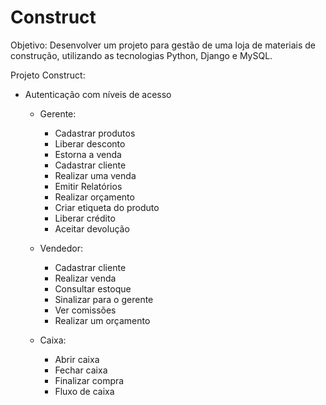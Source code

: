 # Construct
 Objetivo: Desenvolver um projeto para gestão de uma loja de materiais de construção, utilizando as tecnologias Python,
Django e MySQL.


Projeto Construct:

- Autenticação com níveis de acesso

	- Gerente:
		- Cadastrar produtos
		- Liberar desconto
		- Estorna a venda
		- Cadastrar cliente
		- Realizar uma venda
		- Emitir Relatórios
		- Realizar orçamento
		- Criar etiqueta do produto
		- Liberar crédito
		- Aceitar devolução

	- Vendedor:
		- Cadastrar cliente
		- Realizar venda
		- Consultar estoque
		- Sinalizar para o gerente
		- Ver comissões
		- Realizar um orçamento

	- Caixa:
		- Abrir caixa
		- Fechar caixa
		- Finalizar compra
		- Fluxo de caixa
